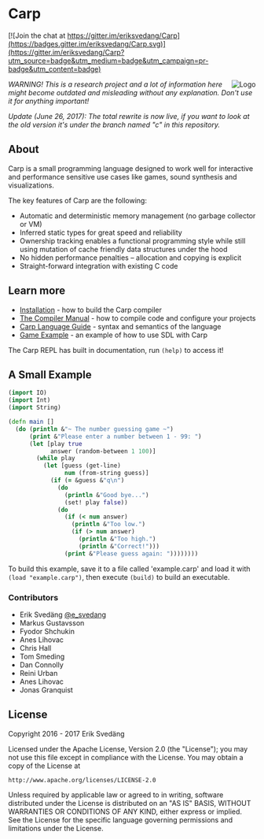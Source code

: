 # Carp

[![Join the chat at https://gitter.im/eriksvedang/Carp](https://badges.gitter.im/eriksvedang/Carp.svg)](https://gitter.im/eriksvedang/Carp?utm_source=badge&utm_medium=badge&utm_campaign=pr-badge&utm_content=badge)

<img src="https://github.com/carp-lang/Carp/blob/master/img/carp_logo_300_c.png" alt="Logo" align="right" />

<i>WARNING! This is a research project and a lot of information here might become outdated and misleading without any explanation. Don't use it for anything important!</i>

<i>Update (June 26, 2017): The total rewrite is now live, if you want to look at the old version it's under the branch named "c" in this repository.</i>

## About

Carp is a small programming language designed to work well for interactive and performance sensitive use cases like games, sound synthesis and visualizations.

The key features of Carp are the following:
* Automatic and deterministic memory management (no garbage collector or VM)
* Inferred static types for great speed and reliability
* Ownership tracking enables a functional programming style while still using mutation of cache friendly data structures under the hood
* No hidden performance penalties – allocation and copying is explicit
* Straight-forward integration with existing C code

## Learn more

* [Installation](docs/Install.md) - how to build the Carp compiler
* [The Compiler Manual](docs/Manual.md) - how to compile code and configure your projects
* [Carp Language Guide](docs/LanguageGuide.md) - syntax and semantics of the language
* [Game Example](examples/game.carp) - an example of how to use SDL with Carp
<!-- * [Libraries](docs/Libraries.md) - the various libraries that come built-in to Carp -->

The Carp REPL has built in documentation, run ```(help)``` to access it!

## A Small Example

```clojure
(import IO)
(import Int)
(import String)

(defn main []
  (do (println &"~ The number guessing game ~")
      (print &"Please enter a number between 1 - 99: ")
      (let [play true
            answer (random-between 1 100)]
        (while play
          (let [guess (get-line)
                num (from-string guess)]
            (if (= &guess &"q\n")
              (do
                (println &"Good bye...")
                (set! play false))
              (do
                (if (< num answer)
                  (println &"Too low.")
                  (if (> num answer)
                    (println &"Too high.")
                    (println &"Correct!")))
                (print &"Please guess again: "))))))))
```

To build this example, save it to a file called 'example.carp' and load it with ```(load "example.carp")```, then execute ```(build)``` to build an executable.


### Contributors

* Erik Svedäng [@e_svedang](https://twitter.com/e_svedang)
* Markus Gustavsson
* Fyodor Shchukin
* Anes Lihovac
* Chris Hall
* Tom Smeding
* Dan Connolly
* Reini Urban
* Anes Lihovac
* Jonas Granquist


## License

Copyright 2016 - 2017 Erik Svedäng

Licensed under the Apache License, Version 2.0 (the "License");
you may not use this file except in compliance with the License.
You may obtain a copy of the License at

    http://www.apache.org/licenses/LICENSE-2.0

Unless required by applicable law or agreed to in writing, software
distributed under the License is distributed on an "AS IS" BASIS,
WITHOUT WARRANTIES OR CONDITIONS OF ANY KIND, either express or implied.
See the License for the specific language governing permissions and
limitations under the License.
